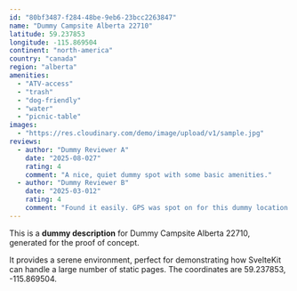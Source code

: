 ```yaml
---
id: "80bf3487-f284-48be-9eb6-23bcc2263847"
name: "Dummy Campsite Alberta 22710"
latitude: 59.237853
longitude: -115.869504
continent: "north-america"
country: "canada"
region: "alberta"
amenities:
  - "ATV-access"
  - "trash"
  - "dog-friendly"
  - "water"
  - "picnic-table"
images:
  - "https://res.cloudinary.com/demo/image/upload/v1/sample.jpg"
reviews:
  - author: "Dummy Reviewer A"
    date: "2025-08-027"
    rating: 4
    comment: "A nice, quiet dummy spot with some basic amenities."
  - author: "Dummy Reviewer B"
    date: "2025-03-012"
    rating: 4
    comment: "Found it easily. GPS was spot on for this dummy location."
---
```


This is a **dummy description** for Dummy Campsite Alberta 22710, generated for the proof of concept.

It provides a serene environment, perfect for demonstrating how SvelteKit can handle a large number of static pages. The coordinates are 59.237853, -115.869504.
